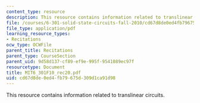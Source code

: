 ```yaml
---
content_type: resource
description: This resource contains information related to translinear circuits.
file: /courses/6-301-solid-state-circuits-fall-2010/cd67d8de0ed4fb79675d309d1ca91d98_MIT6_301F10_rec20.pdf
file_type: application/pdf
learning_resource_types:
- Recitations
ocw_type: OCWFile
parent_title: Recitations
parent_type: CourseSection
parent_uid: 9d58d137-cf89-ef9e-995f-9541089ec97f
resourcetype: Document
title: MIT6_301F10_rec20.pdf
uid: cd67d8de-0ed4-fb79-675d-309d1ca91d98
---
```

This resource contains information related to translinear circuits.


